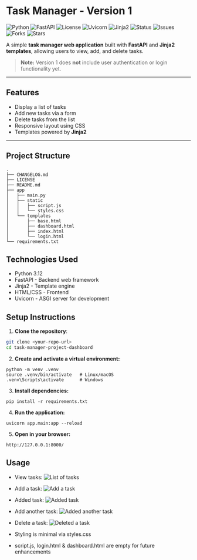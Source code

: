 # Task Manager - Version 1

![Python](https://img.shields.io/badge/Python-3.12-blue)
![FastAPI](https://img.shields.io/badge/FastAPI-0.95.2-green)
![License](https://img.shields.io/badge/License-MIT-lightgrey)
![Uvicorn](https://img.shields.io/badge/Uvicorn-ASGI-orange)
![Jinja2](https://img.shields.io/badge/Jinja2-Templates-brightgreen)
![Status](https://img.shields.io/badge/Status-Development-yellow)
![Issues](https://img.shields.io/github/issues/Sangaturcarawan/task-manager-project-dashboard)
![Forks](https://img.shields.io/github/forks/Sangaturcarawan/task-manager-project-dashboard)
![Stars](https://img.shields.io/github/stars/Sangaturcarawan/task-manager-project-dashboard)

A simple **task manager web application** built with **FastAPI** and **Jinja2 templates**, allowing users to view, add, and delete tasks.

> **Note:** Version 1 does **not** include user authentication or login functionality yet.

---

## Features

- Display a list of tasks
- Add new tasks via a form
- Delete tasks from the list
- Responsive layout using CSS
- Templates powered by **Jinja2**

---

## Project Structure

```
.
├── CHANGELOG.md
├── LICENSE
├── README.md
├── app
│   ├── main.py
│   ├── static
│   │   ├── script.js
│   │   └── styles.css
│   └── templates
│       ├── base.html
│       ├── dashboard.html
│       ├── index.html
│       └── login.html
└── requirements.txt

```

## Technologies Used

- Python 3.12
- FastAPI - Backend web framework
- Jinja2 - Template engine
- HTML/CSS - Frontend
- Uvicorn - ASGI server for development

## Setup Instructions

1. **Clone the repository**:

```bash
git clone <your-repo-url>
cd task-manager-project-dashboard
```

2. **Create and activate a virtual environment:**

```
python -m venv .venv
source .venv/bin/activate   # Linux/macOS
.venv\Scripts\activate      # Windows
```

3. **Install dependencies:**

```
pip install -r requirements.txt
```

4. **Run the application:**

```
uvicorn app.main:app --reload
```

5. **Open in your browser:**

```
http://127.0.0.1:8000/
```

## Usage

- View tasks:
  ![List of tasks](images/view-tasks.png)
- Add a task:
  ![Add a task](images/add-tasks.png)
- Added task:
  ![Added task](images/added-tasks.png)
- Add another task:
  ![Added another task](images/added-tasks2.png)
- Delete a task:
  ![Deleted a task](images/deleted-task.png)

- Styling is minimal via styles.css
- script.js, login.html & dashboard.html are empty for future enhancements
